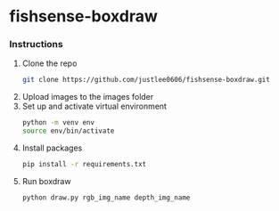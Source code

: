 # fishsense-boxdraw

### Instructions

1. Clone the repo
   ```sh
   git clone https://github.com/justlee0606/fishsense-boxdraw.git
   ```
2. Upload images to the images folder
3. Set up and activate virtual environment
   ```sh
   python -m venv env
   source env/bin/activate
   ```
4. Install packages
   ```sh
   pip install -r requirements.txt
   ```
5. Run boxdraw
   ```sh
   python draw.py rgb_img_name depth_img_name
   ```
